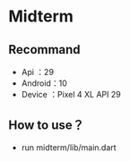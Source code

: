 # Midterm
## Recommand
- Api    ：29
- Android：10
- Device ：Pixel 4 XL API 29

## How to use？
- run midterm/lib/main.dart
